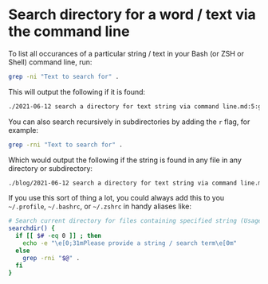 # Search directory for a word / text via the command line

To list all occurances of a particular string / text in your Bash (or ZSH or Shell) command line, run:
```bash
grep -ni "Text to search for" .
```

This will output the following if it is found:
```bash
./2021-06-12 search a directory for text string via command line.md:5:grep -rni "Text to search for" .
```

You can also search recursively in subdirectories by adding the `r` flag, for example:

```bash
grep -rni "Text to search for" .
```

Which would output the following if the string is found in any file in any directory or subdirectory:

```bash
./blog/2021-06-12 search a directory for text string via command line.md:grep -rni "Text to search for" .
```

If you use this sort of thing a lot, you could always add this to you `~/.profile`, `~/.bashrc`, or `~/.zshrc` in handy aliases like:

```bash
# Search current directory for files containing specified string (Usage: searchdir "Search Term")
searchdir() {
  if [[ $# -eq 0 ]] ; then
    echo -e "\e[0;31mPlease provide a string / search term\e[0m"
  else
    grep -rni "$@" .
  fi
}
```
